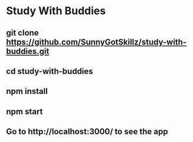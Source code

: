 # Study With Buddies

## git clone https://github.com/SunnyGotSkillz/study-with-buddies.git

## cd study-with-buddies

## npm install

## npm start

## Go to http://localhost:3000/ to see the app
